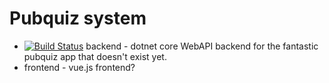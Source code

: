 # Pubquiz system

 - [![Build Status](https://travis-ci.org/thtm88/pubquiz.svg?branch=master)](https://travis-ci.org/thtm88/pubquiz) backend - dotnet core WebAPI backend for the fantastic pubquiz app that doesn't exist yet. 
 - frontend - vue.js frontend?
